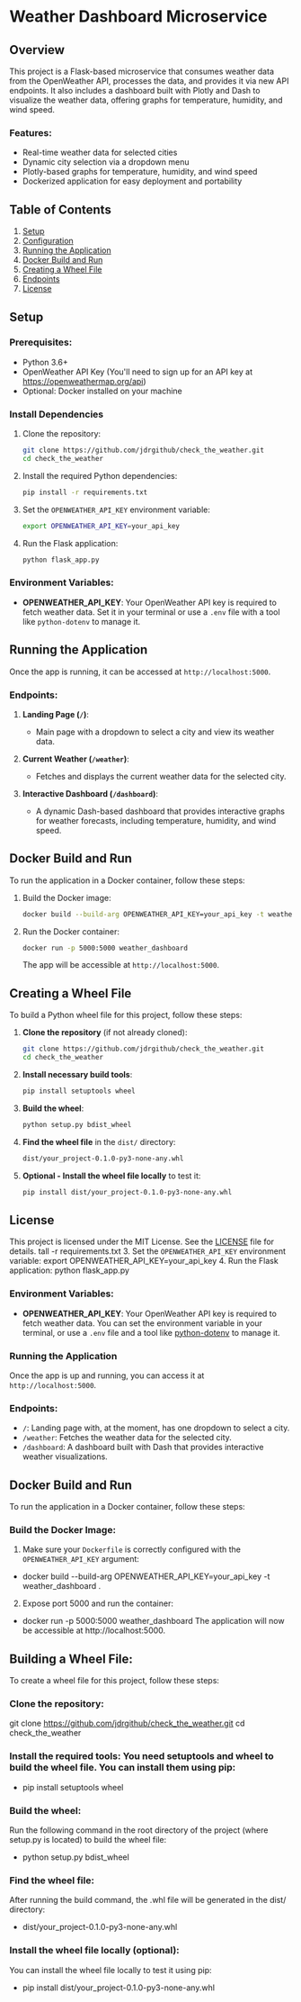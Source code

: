 # Weather Dashboard Microservice

## Overview
This project is a Flask-based microservice that consumes weather data from the OpenWeather API, processes the data, and provides it via new API endpoints. It also includes a dashboard built with Plotly and Dash to visualize the weather data, offering graphs for temperature, humidity, and wind speed.

### Features:
- Real-time weather data for selected cities
- Dynamic city selection via a dropdown menu
- Plotly-based graphs for temperature, humidity, and wind speed
- Dockerized application for easy deployment and portability

## Table of Contents
1. [Setup](#setup)
2. [Configuration](#configuration)
3. [Running the Application](#running-the-application)
4. [Docker Build and Run](#docker-build-and-run)
5. [Creating a Wheel File](#creating-a-wheel-file)
6. [Endpoints](#endpoints)
7. [License](#license)

## Setup

### Prerequisites:
- Python 3.6+
- OpenWeather API Key (You'll need to sign up for an API key at https://openweathermap.org/api)
- Optional: Docker installed on your machine

### Install Dependencies
1. Clone the repository:
    ```bash
    git clone https://github.com/jdrgithub/check_the_weather.git
    cd check_the_weather
    ```
2. Install the required Python dependencies:
    ```bash
    pip install -r requirements.txt
    ```
3. Set the `OPENWEATHER_API_KEY` environment variable:
    ```bash
    export OPENWEATHER_API_KEY=your_api_key
    ```
4. Run the Flask application:
    ```bash
    python flask_app.py
    ```

### Environment Variables:
- **OPENWEATHER_API_KEY**: Your OpenWeather API key is required to fetch weather data. Set it in your terminal or use a `.env` file with a tool like `python-dotenv` to manage it.

## Running the Application

Once the app is running, it can be accessed at `http://localhost:5000`.

### Endpoints:
1. **Landing Page (`/`)**:
   - Main page with a dropdown to select a city and view its weather data.

2. **Current Weather (`/weather`)**:
   - Fetches and displays the current weather data for the selected city.

3. **Interactive Dashboard (`/dashboard`)**:
   - A dynamic Dash-based dashboard that provides interactive graphs for weather forecasts, including temperature, humidity, and wind speed.

## Docker Build and Run

To run the application in a Docker container, follow these steps:

1. Build the Docker image:
    ```bash
    docker build --build-arg OPENWEATHER_API_KEY=your_api_key -t weather_dashboard .
    ```
2. Run the Docker container:
    ```bash
    docker run -p 5000:5000 weather_dashboard
    ```
   The app will be accessible at `http://localhost:5000`.

## Creating a Wheel File

To build a Python wheel file for this project, follow these steps:

1. **Clone the repository** (if not already cloned):
    ```bash
    git clone https://github.com/jdrgithub/check_the_weather.git
    cd check_the_weather
    ```

2. **Install necessary build tools**:
    ```bash
    pip install setuptools wheel
    ```

3. **Build the wheel**:
    ```bash
    python setup.py bdist_wheel
    ```

4. **Find the wheel file** in the `dist/` directory:
    ```bash
    dist/your_project-0.1.0-py3-none-any.whl
    ```

5. **Optional - Install the wheel file locally** to test it:
    ```bash
    pip install dist/your_project-0.1.0-py3-none-any.whl
    ```

## License

This project is licensed under the MIT License. See the [LICENSE](LICENSE) file for details.
tall -r requirements.txt
3. Set the `OPENWEATHER_API_KEY` environment variable:
    export OPENWEATHER_API_KEY=your_api_key
4. Run the Flask application:
    python flask_app.py

### Environment Variables:
- **OPENWEATHER_API_KEY**: Your OpenWeather API key is required to fetch weather data.
You can set the environment variable in your terminal, or use a `.env` file and a tool like [python-dotenv](https://github.com/theskumar/python-dotenv) to manage it.

### Running the Application
Once the app is up and running, you can access it at `http://localhost:5000`.

### Endpoints:
- `/`: Landing page with, at the moment, has one dropdown to select a city.
- `/weather`: Fetches the weather data for the selected city.
- `/dashboard`: A dashboard built with Dash that provides interactive weather visualizations.

## Docker Build and Run
To run the application in a Docker container, follow these steps:

### Build the Docker Image:
1. Make sure your `Dockerfile` is correctly configured with the `OPENWEATHER_API_KEY` argument:
- docker build --build-arg OPENWEATHER_API_KEY=your_api_key -t weather_dashboard .
2. Expose port 5000 and run the container:
- docker run -p 5000:5000 weather_dashboard
The application will now be accessible at http://localhost:5000.

## Building a Wheel File:
To create a wheel file for this project, follow these steps:

### Clone the repository:
git clone https://github.com/jdrgithub/check_the_weather.git
cd check_the_weather

### Install the required tools: You need setuptools and wheel to build the wheel file. You can install them using pip:
- pip install setuptools wheel

### Build the wheel: 
Run the following command in the root directory of the project (where setup.py is located) to build the wheel file:
- python setup.py bdist_wheel

### Find the wheel file: 
After running the build command, the .whl file will be generated in the dist/ directory:
- dist/your_project-0.1.0-py3-none-any.whl

### Install the wheel file locally (optional): 
You can install the wheel file locally to test it using pip:
- pip install dist/your_project-0.1.0-py3-none-any.whl









